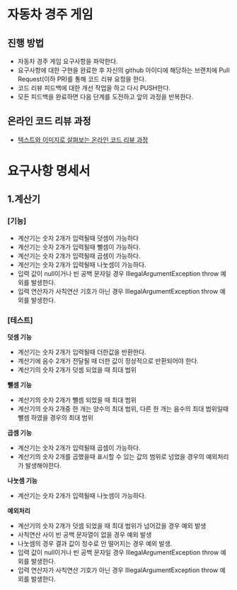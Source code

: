 # 자동차 경주 게임
## 진행 방법
* 자동차 경주 게임 요구사항을 파악한다.
* 요구사항에 대한 구현을 완료한 후 자신의 github 아이디에 해당하는 브랜치에 Pull Request(이하 PR)를 통해 코드 리뷰 요청을 한다.
* 코드 리뷰 피드백에 대한 개선 작업을 하고 다시 PUSH한다.
* 모든 피드백을 완료하면 다음 단계를 도전하고 앞의 과정을 반복한다.

## 온라인 코드 리뷰 과정
* [텍스트와 이미지로 살펴보는 온라인 코드 리뷰 과정](https://github.com/next-step/nextstep-docs/tree/master/codereview)

# 요구사항 명세서
## 1.계산기

### [기능]
* 계산기는 숫자 2개가 입력될때 덧셈이 가능하다
* 계산기는 숫자 2개가 입력될때 뺄셈이 가능하다.
* 계산기는 숫자 2개가 입력될때 곱셈이 가능하다.
* 계산기는 숫자 2개가 입력될때 나눗셈이 가능하다.
* 입력 값이 null이거나 빈 공백 문자일 경우 IllegalArgumentException throw 예외를 발생한다.
* 입력 연산자가 사칙연산 기호가 아닌 경우 IllegalArgumentException throw 예외를 발생한다.

### **[테스트]**
**덧셈 기능**
* 계산기는 숫자 2개가 입력될때 더한값을 반환한다.
* 계산기에 음수 2개가 전달될 때 더한 값이 정상적으로 반환되어야 한다. 
* 계산기의 숫자 2개가 덧셈 되었을 때 최대 범위

**뺄셈 기능** 
* 계산기의 숫자 2개가 뺄셈 되었을 때 최대 범위
* 계산기의 숫자 2개중 한 개는 양수의 최대 범위, 다른 한 개는 음수의 최대 범위일때 뺄셈 하였을 경우의 최대 범위

**곱셈 기능**
* 계산기는 숫자 2개가 입력될때 곱셈이 가능하다.
* 계산기의 숫자 2개를 곱했을때 표시할 수 있는 값의 범위로 넘었을 경우의 예외처리가 발생해야한다.

**나눗셈 기능**
* 계산기는 숫자 2개가 입력될때 나눗셈이 가능하다.

**예외처리**
* 계산기의 숫자 2개가 덧셈 되었을 때 최대 범위가 넘어갔을 경우 예외 발생
* 사칙연산 사이 빈 공백 문자열이 없을 경우 예외 발생
* 나눗셈의 경우 결과 값이 정수로 안 떨어지는 경우 예외 발생.
* 입력 값이 null이거나 빈 공백 문자일 경우 IllegalArgumentException throw 예외를 발생한다.
* 입력 연산자가 사칙연산 기호가 아닌 경우 IllegalArgumentException throw 예외를 발생한다.

